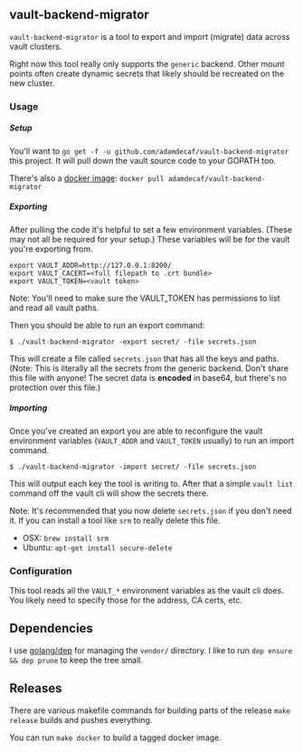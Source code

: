 ## vault-backend-migrator

`vault-backend-migrator` is a tool to export and import (migrate) data across vault clusters.

Right now this tool really only supports the `generic` backend. Other mount points often create dynamic secrets that likely should be recreated on the new cluster.

### Usage

##### Setup

You'll want to `go get -f -u github.com/adamdecaf/vault-backend-migrator` this project. It will pull down the vault source code to your GOPATH too.

There's also a [docker image](https://hub.docker.com/r/adamdecaf/vault-backend-migrator): `docker pull adamdecaf/vault-backend-migrator`

##### Exporting

After pulling the code it's helpful to set a few environment variables. (These may not all be required for your setup.) These variables will be for the vault you're exporting from.

```
export VAULT_ADDR=http://127.0.0.1:8200/
export VAULT_CACERT=<full filepath to .crt bundle>
export VAULT_TOKEN=<vault token>
```

Note: You'll need to make sure the VAULT_TOKEN has permissions to list and read all vault paths.

Then you should be able to run an export command:

```
$ ./vault-backend-migrator -export secret/ -file secrets.json
```

This will create a file called `secrets.json` that has all the keys and paths. (Note: This is literally all the secrets from the generic backend. Don't share this file with anyone! The secret data is **encoded** in base64, but there's no protection over this file.)

##### Importing

Once you've created an export you are able to reconfigure the vault environment variables (`VAULT_ADDR` and `VAULT_TOKEN` usually) to run an import command.

```
$ ./vault-backend-migrator -import secret/ -file secrets.json
```

This will output each key the tool is writing to. After that a simple `vault list` command off the vault cli will show the secrets there.

Note: It's recommended that you now delete `secrets.json` if you don't need it. If you can install a tool like `srm` to really delete this file.
- OSX: `brew install srm`
- Ubuntu: `apt-get install secure-delete`

### Configuration

This tool reads all the `VAULT_*` environment variables as the vault cli does. You likely need to specify those for the address, CA certs, etc.

## Dependencies

I use [golang/dep](https://github.com/golang/dep) for managing the `vendor/` directory. I like to run `dep ensure && dep prune` to keep the tree small.

## Releases

There are various makefile commands for building parts of the release `make release` builds and pushes everything.

You can run `make docker` to build a tagged docker image.
